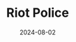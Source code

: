 ---
title: Riot Police
fulltitle: Riot Police
date: 2024-08-02
tags:
- 2024
characters: null
categories:
- clothing & uniforms
- firearms & tools
- police & military
keywords:
- 2024
rgb: 210, 136, 88
url: /stories/riot-police/
image: /images/fullres/riot.jpg
caption: The Companies are the riot police section of Vekllei's federal police.
---